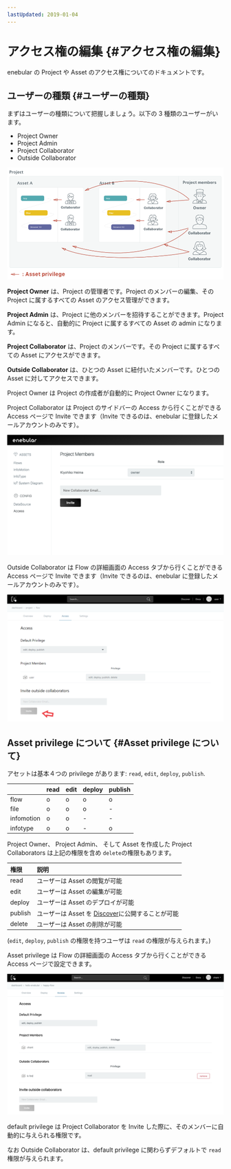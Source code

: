 ```yaml
---
lastUpdated: 2019-01-04
---
```


# アクセス権の編集 {#アクセス権の編集}

enebular の Project や Asset のアクセス権についてのドキュメントです。

## ユーザーの種類 {#ユーザーの種類}

まずはユーザーの種類について把握しましょう。以下の 3 種類のユーザーがいます。

- Project Owner
- Project Admin
- Project Collaborator
- Outside Collaborator

![assetPriviliege](./../../img/Config/Access-assetPriviliege.png)

**Project Owner** は、Project の管理者です。Project のメンバーの編集、その Project に属するすべての Asset のアクセス管理ができます。

**Project Admin** は、Project に他のメンバーを招待することができます。Project Admin になると、自動的に Project に属するすべての Asset の admin になります。

**Project Collaborator** は、Project のメンバーです。その Project に属するすべての Asset にアクセスができます。

**Outside Collaborator** は、ひとつの Asset に紐付いたメンバーです。ひとつの Asset に対してアクセスできます。

Project Owner は Project の作成者が自動的に Project Owner になります。

Project Collaborator は Project のサイドバーの Access から行くことができる Access ページで Invite できます（Invite できるのは、enebular に登録したメールアカウントのみです）。

![projectMembers](./../../img/Config/Access-projectMembers.png)

Outside Collaborator は Flow の詳細画面の Access タブから行くことができる Access ページで Invite できます（Invite できるのは、enebular に登録したメールアカウントのみです）。

![Access-invite](./../../img/Config/Access-invite.png)

## Asset privilege について {#Asset privilege について}

アセットは基本４つの privilege があります: `read`, `edit`, `deploy`, `publish`.

|            | read | edit | deploy | publish |
| :--------- | :--- | :--- | :----- | :------ |
| flow       | o    | o    | o      | o       |
| file       | o    | o    | o      | -       |
| infomotion | o    | o    | -      | -       |
| infotype   | o    | o    | -      | o       |

Project Owner、 Project Admin、 そして Asset を作成した Project Collaborators は上記の権限を含め `delete`の権限もあります。

| 権限    | 説明                                                                              |
| :------ | :-------------------------------------------------------------------------------- |
| read    | ユーザーは Asset の閲覧が可能                                                     |
| edit    | ユーザーは Asset の編集が可能                                                     |
| deploy  | ユーザーは Asset のデプロイが可能                                                 |
| publish | ユーザーは Asset を [Discover](https://enebular.com/discover)に公開することが可能 |
| delete  | ユーザーは Asset の削除が可能                                                     |

(`edit`, `deploy`, `publish` の権限を持つユーザは `read` の権限が与えられます。)

Asset privilege は Flow の詳細画面の Access タブから行くことができる Access ページで設定できます。

![Access-role](./../../img/Config/Access-role.png)

default privilege は Project Collaborator を Invite した際に、そのメンバーに自動的に与えられる権限です。

なお Outside Collaborator は、default privilege に関わらずデフォルトで `read` 権限が与えられます。
